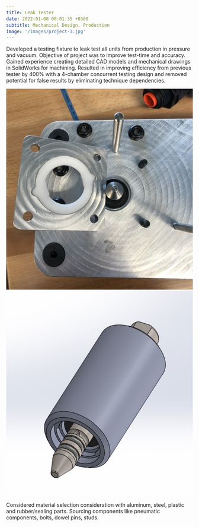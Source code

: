 ```yaml
---
title: Leak Tester
date: 2022-01-08 08:01:35 +0300
subtitle: Mechanical Design, Production
image: '/images/project-3.jpg'
---
```


Developed a testing fixture to leak test all units from production in pressure and vacuum. Objective of project was to improve test-time and accuracy. Gained experience creating detailed CAD models and mechanical drawings in SolidWorks for machining. Resulted in improving efficiency from previous tester by 400% with a 4-chamber concurrent testing design and removed potential for false results by eliminating technique dependencies. 

<div class="gallery-box">
  <div class="gallery">
    <img src="/images/insert.jpg" loading="lazy" alt="Project">
    <img src="/images/prototype.jpg" loading="lazy" alt="Project">
  </div>
  <em>  <a href="https://unsplash.com/" target="_blank"></a></em>
</div>

Considered material selection consideration with aluminum, steel, plastic and rubber/sealing parts. Sourcing components like pneumatic components, bolts, dowel pins, studs. 
